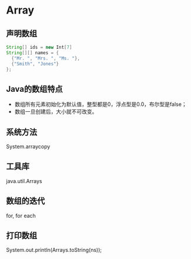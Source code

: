 # Array

## 声明数组
```java
String[] ids = new Int[7]
String[][] names = {
  {"Mr. ", "Mrs. ", "Ms. "},
  {"Smith", "Jones"}
};
```

## Java的数组特点
- 数组所有元素初始化为默认值，整型都是0，浮点型是0.0，布尔型是false；
- 数组一旦创建后，大小就不可改变。


## 系统方法
System.arraycopy


## 工具库
 java.util.Arrays

## 数组的迭代
for, for each

## 打印数组
System.out.println(Arrays.toString(ns));